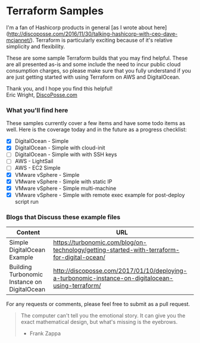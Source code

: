 # Terraform Samples

I'm a fan of Hashicorp products in general [as I wrote about here] (http://discoposse.com/2016/11/30/talking-hashicorp-with-ceo-dave-mcjannet/). Terraform is particularly exciting because of it's relative simplicity and flexibility.  

These are some sample Terraform builds that you may find helpful.  These are all presented as-is and some include the need to incur public cloud consumption charges, so please make sure that you fully understand if you are just getting started with using Terraform on AWS and DigitalOcean.

Thank you, and I hope you find this helpful!  
Eric Wright, [DiscoPosse.com](http://DiscoPosse.com)


### What you'll find here

These samples currently cover a few items and have some todo items as well.  Here is the coverage today and in the future as a progress checklist:

- [x] DigitalOcean - Simple
- [x] DigitalOcean - Simple with cloud-init
- [ ] DigitalOcean - Simple with with SSH keys
- [ ] AWS - LightSail
- [ ] AWS - EC2 Simple
- [x] VMware vSphere - Simple
- [x] VMware vSphere - Simple with static IP
- [x] VMware vSphere - Simple multi-machine
- [x] VMware vSphere - Simple with remote exec example for post-deploy script run
 
### Blogs that Discuss these example files

Content | URL
------------ | -------------
Simple DigitalOcean Example | https://turbonomic.com/blog/on-technology/getting-started-with-terraform-for-digital-ocean/
Building Turbonomic Instance on DigitalOcean | http://discoposse.com/2017/01/10/deploying-a-turbonomic-instance-on-digitalocean-using-terraform/

For any requests or comments, please feel free to submit as a pull request.

> The computer can't tell you the emotional story. It can give you the exact mathematical design, but what's missing is the eyebrows. 
> - Frank Zappa


